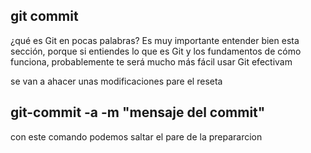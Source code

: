 ## git commit 
¿qué es Git en pocas palabras? Es muy importante entender bien esta sección, 
porque si entiendes lo que es Git y los fundamentos de cómo funciona, probablemente te será mucho más fácil usar Git efectivam

se van a ahacer unas modificaciones pare el reseta

## git-commit -a -m "mensaje del commit"

con este comando podemos saltar el pare de la prepararcion